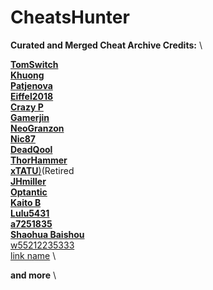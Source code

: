 # CheatsHunter
**Curated and Merged Cheat Archive Credits:** \


[**TomSwitch**](https://github.com/tomvita/MyNXCheats/tree/main) \
[**Khuong**](https://github.com/bad1dea/NXCheats/tree/main) \
[**Patjenova**]() \
[**Eiffel2018**](https://www.example.com) \
[**Crazy P**](https://www.example.com) \
[**Gamerjin**](https://www.example.com) \
[**NeoGranzon**](https://www.example.com) \
[**Nic87**](https://www.example.com) \
[**DeadQool**](https://www.example.com) \
[**ThorHammer**](https://www.example.com) \
[**xTATU**)]()(Retired \
[**JHmiller**](https://www.example.com) \
[**Optantic**](https://www.example.com) \
[**Kaito B**](https://www.example.com) \
[**Lulu5431**](https://www.example.com) \
[**a7251835**](https://www.example.com) \
[**Shaohua Baishou**](https://www.example.com) \
[w55212235333](https://www.example.com) \
[link name](https://www.example.com) \

**and more** \


